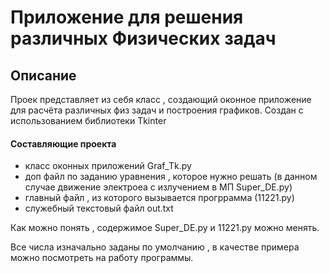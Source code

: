 # Приложение для решения различных Физических задач
## Описание
Проек представляет из себя класс , создающий оконное приложение для расчёта различных физ задач и 
построения графиков.
Создан с использованием библиотеки Tkinter

#### **Составляющие проекта**

- класс оконных приложений  Graf_Tk.py
- доп файл по заданию уравнения , которое нужно решать (в данном случае движение электроеа с излучением в МП Super_DE.py)
- главный файл , из которого вызывается прогррамма (11221.py)
- служебный текстовый файл out.txt

Как можно понять , содержимое  Super_DE.py и 11221.py можно менять.

Все числа изначально заданы по умолчанию , в качестве примера можно посмотреть на работу программы.
